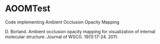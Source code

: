 # AOOMTest
Code implementing Ambient Occlusion Opacity Mapping

D. Borland. Ambient occlusion opacity mapping for visualization of internal molecular structure. Journal of WSCG. 19(1):17-24. 2011. 
